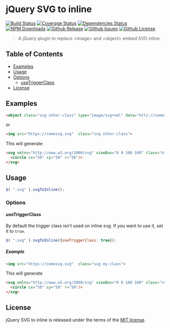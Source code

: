 # jQuery SVG to inline
[![Build Status](https://travis-ci.org/tiagoporto/jquery-svg-to-inline.svg)](https://travis-ci.org/tiagoporto/jquery-svg-to-inline)
[![Coverage Status](https://img.shields.io/coveralls/tiagoporto/jquery-svg-to-inline.svg)](https://coveralls.io/github/tiagoporto/jquery-svg-to-inline)
[![Dependencies Status](https://david-dm.org/tiagoporto/jquery-svg-to-inline.svg)](https://david-dm.org/tiagoporto/jquery-svg-to-inline)
[![NPM Downloads](https://img.shields.io/npm/dt/jquery-svg-to-inline.svg)](https://www.npmjs.com/package/jquery-svg-to-inline)
[![Github Release](https://img.shields.io/github/release/tiagoporto/jquery-svg-to-inline.svg)](https://github.com/tiagoporto/jquery-svg-to-inline/releases)
[![Github Issues](https://img.shields.io/github/issues/tiagoporto/jquery-svg-to-inline.svg)](https://github.com/tiagoporto/jquery-svg-to-inline/issues)
[![Github License](https://img.shields.io/github/license/tiagoporto/jquery-svg-to-inline.svg)](https://raw.githubusercontent.com/tiagoporto/jquery-svg-to-inline/master/LICENSE.md)

> A jQuery plugin to replace &lt;image&gt; and &lt;object&gt; embed SVG inline.

## Table of Contents

* [Examples](#examples)
* [Usage](#usage)
* [Options](#options)
    * [useTriggerClass](#usetriggerclass)
* [License](#license)


## Examples

```html
<object class="svg other-class" type="image/svg+xml" data="htts://somesvg.svg"></object>
```
or
```html
<img src="https://somesvg.svg"  class="svg other-class">
```

This will generate

```html
<svg xmlns="http://www.w3.org/2000/svg" viewBox="0 0 100 100" class="other-class">
  <circle cx="50" cy="50" r="50"/>
</svg>
```


## Usage

```js
$( ".svg" ).svgToInline();
```

### Options

#### useTriggerClass

By default the trigger class isn't used on inline svg. If you want to use it, set it to `true`.

```js
$( ".svg" ).svgToInline({useTriggerClass: true});
```

##### Example

```html
<img src="https://somesvg.svg"  class="svg my-class">
```

This will generate

```html
<svg xmlns="http://www.w3.org/2000/svg" viewBox="0 0 100 100" class="svg my-class">
  <circle cx="50" cy="50" r="50"/>
</svg>
```


## License

jQuery SVG to inline is released under the terms of the [MIT license](https://github.com/tiagoporto/jquery-svg-to-inline/blob/master/LICENSE).
